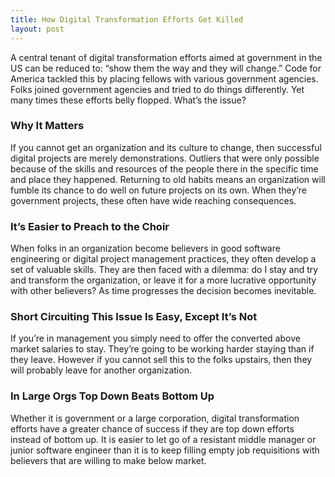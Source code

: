 ```yaml
---
title: How Digital Transformation Efforts Get Killed
layout: post
---
```

A central tenant of digital transformation efforts aimed at government in the US can be reduced to: “show them the way and they will change.” Code for America tackled this by placing fellows with various government agencies. Folks joined government agencies and tried to do things differently. Yet many times these efforts belly flopped. What’s the issue?

### Why It Matters
If you cannot get an organization and its culture to change, then successful digital projects are merely demonstrations. Outliers that were only possible because of the skills and resources of the people there in the specific time and place they happened. Returning to old habits means an organization will fumble its chance to do well on future projects on its own. When they’re government projects, these often have wide reaching consequences.

### It’s Easier to Preach to the Choir
When folks in an organization become believers in good software engineering or digital project management practices, they often develop a set of valuable skills. They are then faced with a dilemma: do I stay and try and transform the organization, or leave it for a more lucrative opportunity with other believers? As time progresses the decision becomes inevitable.

### Short Circuiting This Issue Is Easy, Except It’s Not
If you’re in management you simply need to offer the converted above market salaries to stay. They’re going to be working harder staying than if they leave. However if you cannot sell this to the folks upstairs, then they will probably leave for another organization.

### In Large Orgs Top Down Beats Bottom Up
Whether it is government or a large corporation, digital transformation efforts have a greater chance of success if they are top down efforts instead of bottom up. It is easier to let go of a resistant middle manager or junior software engineer than it is to keep filling empty job requisitions with believers that are willing to make below market. 